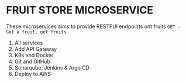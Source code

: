 # FRUIT STORE MICROSERVICE

These microservices aims to provide RESTFUl endpoints ont fruits
`GET - Get a fruit, get fruits`
1. All services
2. Add API Gateway
3. K8s and Docker
4. Git and GitHub
5. Sonarqube, Jenkins & Argo CD
6. Deploy to AWS